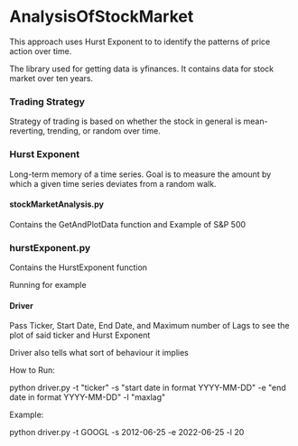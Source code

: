 # AnalysisOfStockMarket

This approach uses Hurst Exponent to to identify the patterns of price action over time. 

The library used for getting data is yfinances. It contains data for stock market over ten years.


### Trading Strategy
Strategy of trading is based on whether the stock in general is mean-reverting, trending, or random over time. 

### Hurst Exponent
Long-term memory of a time series. 
Goal is to measure the amount by which a given time series deviates from a random walk. 

#### stockMarketAnalysis.py
Contains the GetAndPlotData function and
Example of S&P 500

### hurstExponent.py
Contains the HurstExponent function

Running for example

#### Driver
Pass Ticker, Start Date, End Date, and Maximum number of Lags to see the plot of said ticker and Hurst Exponent

Driver also tells what sort of behaviour it implies

How to Run:

python driver.py -t "ticker" -s "start date in format YYYY-MM-DD" -e "end date in format YYYY-MM-DD" -l "maxlag"

Example:

python driver.py -t GOOGL -s 2012-06-25 -e 2022-06-25 -l 20
